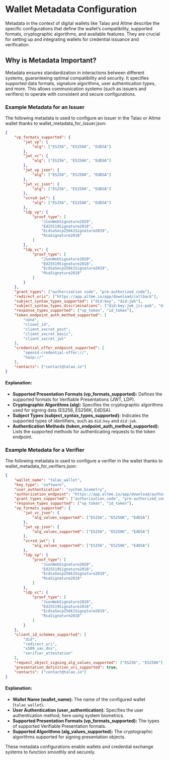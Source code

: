 # Wallet Metadata Configuration

Metadata in the context of digital wallets like Talao and Altme describe the specific configurations that define the wallet’s compatibility, supported formats, cryptographic algorithms, and available features. They are crucial for setting up and integrating wallets for credential issuance and verification.

## Why is Metadata Important?

Metadata ensures standardization in interactions between different systems, guaranteeing optimal compatibility and security. It specifies supported data formats, signature algorithms, user authentication types, and more. This allows communication systems (such as issuers and verifiers) to operate with consistent and secure configurations.

### Example Metadata for an Issuer

The following metadata is used to configure an issuer in the Talao or Altme wallet thanks to wallet_metadata_for_issuer.json:

```json
{
    "vp_formats_supported": {
        "jwt_vp": {
            "alg": ["ES256", "ES256K", "EdDSA"]
        },
        "jwt_vc": {
            "alg": ["ES256", "ES256K", "EdDSA"]
        },
        "jwt_vp_json": {
            "alg": ["ES256", "ES256K", "EdDSA"]
        },
        "jwt_vc_json": {
            "alg": ["ES256", "ES256K", "EdDSA"]
        },
        "vc+sd-jwt": {
            "alg": ["ES256", "ES256K", "EdDSA"]
        },
        "ldp_vp": {
            "proof_type": [
                "JsonWebSignature2020",
                "Ed25519Signature2018",
                "EcdsaSecp256k1Signature2019",
                "RsaSignature2018"
            ]
        },
        "ldp_vc": {
            "proof_type": [
                "JsonWebSignature2020",
                "Ed25519Signature2018",
                "EcdsaSecp256k1Signature2019",
                "RsaSignature2018"
            ]
        }
    },
    "grant_types": ["authorization code", "pre-authorized_code"],
    "redirect_uris": ["https://app.altme.io/app/download/callback"],
    "subject_syntax_types_supported": ["did:key", "did:jwk"],
    "subject_syntax_types_discriminations": ["did:key:jwk_jcs-pub", "did:ebsi:v1"],
    "response_types_supported": ["vp_token", "id_token"],
    "token_endpoint_auth_method_supported": [
        "none", 
        "client_id", 
        "client_secret_post", 
        "client_secret_basic", 
        "client_secret_jwt"
    ],
    "credential_offer_endpoint_supported": [
        "openid-credential-offer://", 
        "haip://"
    ],
    "contacts": ["contact@talao.io"]
}
```

#### Explanation:
- **Supported Presentation Formats (vp_formats_supported):** Defines the supported formats for Verifiable Presentations (JWT, LDP).
- **Cryptographic Algorithms (alg):** Specifies the cryptographic algorithms used for signing data (ES256, ES256K, EdDSA).
- **Subject Types (subject_syntax_types_supported):** Indicates the supported types of identifiers, such as `did:key` and `did:jwk`.
- **Authentication Methods (token_endpoint_auth_method_supported):** Lists the supported methods for authenticating requests to the token endpoint.

### Example Metadata for a Verifier

The following metadata is used to configure a verifier in the wallet thanks to wallet_metadata_for_verifiers.json:

```json
{
    "wallet_name": "talao_wallet",
    "key_type": "software",
    "user_authentication": "system_biometry",
    "authorization_endpoint": "https://app.altme.io/app/download/authorize",
    "grant_types_supported": ["authorization_code", "pre-authorized_code"],
    "response_types_supported": ["vp_token", "id_token"],
    "vp_formats_supported": {
        "jwt_vc_json": {
            "alg_values_supported": ["ES256", "ES256K", "EdDSA"]
        },
        "jwt_vp_json": {
            "alg_values_supported": ["ES256", "ES256K", "EdDSA"]
        },
        "vc+sd-jwt": {
            "alg_values_supported": ["ES256", "ES256K", "EdDSA"]
        },
        "ldp_vp": {
            "proof_type": [
                "JsonWebSignature2020",
                "Ed25519Signature2018",
                "EcdsaSecp256k1Signature2019",
                "RsaSignature2018"
            ]
        },
        "ldp_vc": {
            "proof_type": [
                "JsonWebSignature2020",
                "Ed25519Signature2018",
                "EcdsaSecp256k1Signature2019",
                "RsaSignature2018"
            ]
        }
    },
    "client_id_schemes_supported": [
        "did", 
        "redirect_uri", 
        "x509_san_dns", 
        "verifier_attestation"
    ],
    "request_object_signing_alg_values_supported": ["ES256", "ES256K"],
    "presentation_definition_uri_supported": true,
    "contacts": ["contact@talao.io"]
}
```

#### Explanation:
- **Wallet Name (wallet_name):** The name of the configured wallet (`talao_wallet`).
- **User Authentication (user_authentication):** Specifies the user authentication method, here using system biometrics.
- **Supported Presentation Formats (vp_formats_supported):** The types of supported Verifiable Presentation formats.
- **Supported Algorithms (alg_values_supported):** The cryptographic algorithms supported for signing presentation objects.

These metadata configurations enable wallets and credential exchange systems to function smoothly and securely.
```
